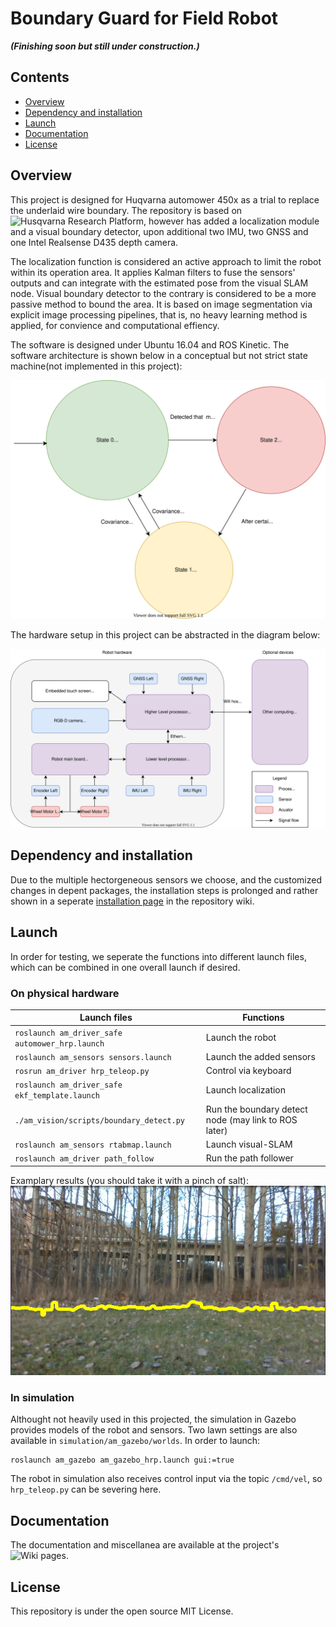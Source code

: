 Boundary Guard for Field Robot 
======
**_(Finishing soon but still under construction.)_**

## Contents

- [Overview](#Overview)
- [Dependency and installation](#Installation)
- [Launch](#Launch)
- [Documentation](#Documentation)
- [License](#License)
<!-- - [API documentation](#API-documentation) -->
<!-- - [Read more](##Read-more) -->


## Overview
<a name="Overview"></a>

This project is designed for Huqvarna automower 450x as a trial to replace the underlaid wire boundary. The repository is based on ![Husqvarna Research Platform](https://github.com/HusqvarnaResearch/hrp), however has added a localization module and a visual boundary detector, upon additional two IMU, two GNSS and one Intel Realsense D435 depth camera. 

The localization function is considered an active approach to limit the robot within its operation area. It applies Kalman filters to fuse the sensors' outputs and can integrate with the estimated pose from the visual SLAM node. Visual boundary detector to the contrary is considered to be a more passive method to bound the area. It is based on image segmentation via explicit image processing pipelines, that is, no heavy learning method is applied, for convience and computational effiency. 

The software is designed under Ubuntu 16.04 and ROS Kinetic. The software architecture is shown below in a conceptual but not strict state machine(not implemented in this project):

![](doc/media/states.svg)


The hardware setup in this project can be abstracted in the diagram below:

![](doc/media/HardwareSetup.svg)




## Dependency and installation
<a name="Installation"></a>

Due to the multiple hectorgeneous sensors we choose, and the customized changes in depent packages, the installation steps is prolonged and rather shown in a seperate [installation page](https://github.com/TianzeLi/hrp_myversion/wiki/Installation) in the repository wiki. 


## Launch
<a name="Launch"></a>

In order for testing, we seperate the functions into different launch files, which can be combined in one overall launch if desired.

### On physical hardware

Launch files   | Functions
-------------- | -------
`roslaunch am_driver_safe automower_hrp.launch`	| Launch the robot
`roslaunch am_sensors sensors.launch`          	| Launch the added sensors
`rosrun am_driver hrp_teleop.py`            	| Control via keyboard
`roslaunch am_driver_safe ekf_template.launch`  | Launch localization
`./am_vision/scripts/boundary_detect.py`        | Run the boundary detect node (may link to ROS later)
`roslaunch am_sensors rtabmap.launch`           | Launch visual-SLAM
`roslaunch am_driver path_follow`				| Run the path follower

Examplary results (you should take it with a pinch of salt):
![](doc/media/boundary_detect.png)

### In simulation
Althought not heavily used in this projected, the simulation in Gazebo provides models of the robot and sensors. Two lawn settings are also available in `simulation/am_gazebo/worlds`. In order to launch: 
```
roslaunch am_gazebo am_gazebo_hrp.launch gui:=true
```
The robot in simulation also receives control input via the topic `/cmd/vel`, so `hrp_teleop.py` can be severing here.




## Documentation
<a name="Documentation"></a>

The documentation and miscellanea are available at the project's ![Wiki pages](https://github.com/TianzeLi/hrp_myversion/wiki).


## License
<a name="License"></a>

This repository is under the open source MIT License. 
